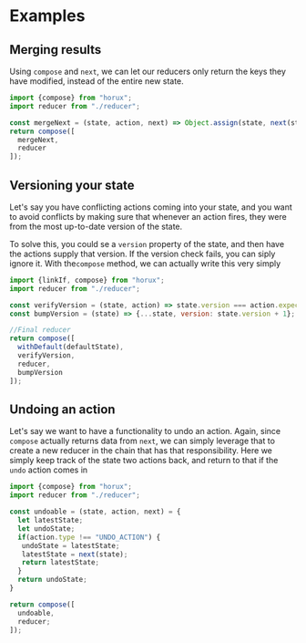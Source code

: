 # Examples

## Merging results
Using `compose` and `next`, we can let our reducers only return
the keys they have modified, instead of the entire new state.

```javascript
import {compose} from "horux";
import reducer from "./reducer";

const mergeNext = (state, action, next) => Object.assign(state, next(state))
return compose([
  mergeNext,
  reducer
]);
```


## Versioning your state
Let's say you have conflicting actions coming into your state, 
and you want to avoid conflicts by making sure that whenever an 
action fires, they were from the most up-to-date version of the 
state.

To solve this, you could se a `version` property of the state,
and then have the actions supply that version. If the version
check fails, you can siply ignore it. With the`compose`
method, we can actually write this very simply

```javascript
import {linkIf, compose} from "horux";
import reducer from "./reducer";

const verifyVersion = (state, action) => state.version === action.expectedVersion ? next(state) : state;
const bumpVersion = (state) => {...state, version: state.version + 1};

//Final reducer
return compose([
  withDefault(defaultState),
  verifyVersion,
  reducer,
  bumpVersion
]);
```

## Undoing an action
Let's say we want to have a functionality to undo an action. Again,
since `compose` actually returns data from `next`, we can simply leverage
that to create a new reducer in the chain that has that responsibility.
Here we simply keep track of the state two actions back, and return to that if 
the `undo` action comes in

```javascript
import {compose} from "horux";
import reducer from "./reducer";

const undoable = (state, action, next) = {
  let latestState;
  let undoState;
  if(action.type !== "UNDO_ACTION") {
   undoState = latestState;
   latestState = next(state);
   return latestState;
  }
  return undoState;
}

return compose([
  undoable,
  reducer;
]);
```
